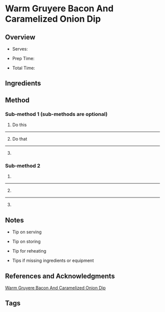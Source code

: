 # Warm Gruyere Bacon And Caramelized Onion Dip

## Overview

- Serves:

- Prep Time:

- Total Time:

## Ingredients



## Method

### Sub-method 1 (sub-methods are optional)

1. Do this
---
2. Do that
---
3.

### Sub-method 2

1.
---
2.
---
3.

## Notes

- Tip on serving

- Tip on storing

- Tip for reheating

- Tips if missing ingredients or equipment

## References and Acknowledgments

[Warm Gruyere Bacon And Caramelized Onion Dip](http://www.garnishwithlemon.com/warm-gruyere-bacon-and-caramelized-onion-dip/)

## Tags


